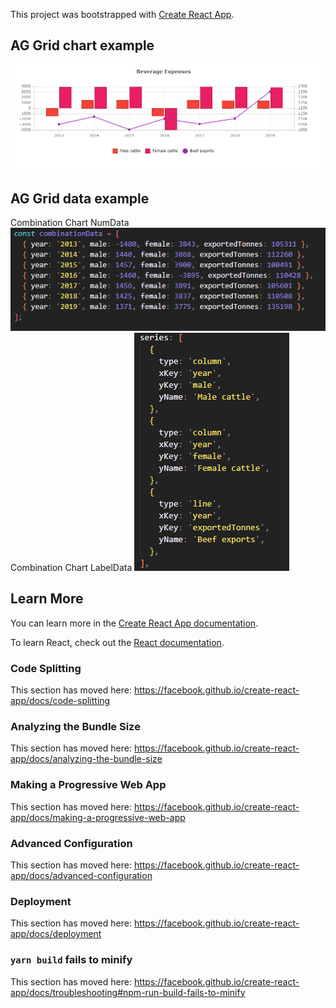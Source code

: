 This project was bootstrapped with [Create React App](https://github.com/facebook/create-react-app).

## AG Grid chart example 

![alt text](https://github.com/rimhoho/AGChart/blob/main/public/chart-sample.png)

## AG Grid data example 

Combination Chart NumData
![alt text](https://github.com/rimhoho/AGChart/blob/main/public/chart-data-01.png)
Combination Chart LabelData
![alt text](https://github.com/rimhoho/AGChart/blob/main/public/chart-data-02.png)

## Learn More

You can learn more in the [Create React App documentation](https://facebook.github.io/create-react-app/docs/getting-started).

To learn React, check out the [React documentation](https://reactjs.org/).

### Code Splitting

This section has moved here: https://facebook.github.io/create-react-app/docs/code-splitting

### Analyzing the Bundle Size

This section has moved here: https://facebook.github.io/create-react-app/docs/analyzing-the-bundle-size

### Making a Progressive Web App

This section has moved here: https://facebook.github.io/create-react-app/docs/making-a-progressive-web-app

### Advanced Configuration

This section has moved here: https://facebook.github.io/create-react-app/docs/advanced-configuration

### Deployment

This section has moved here: https://facebook.github.io/create-react-app/docs/deployment

### `yarn build` fails to minify

This section has moved here: https://facebook.github.io/create-react-app/docs/troubleshooting#npm-run-build-fails-to-minify
